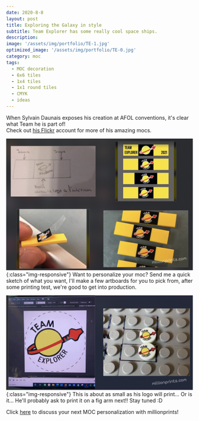 ```yaml
---
date: 2020-8-8
layout: post
title: Exploring the Galaxy in style
subtitle: Team Explorer has some really cool space ships.   
description: 
image: '/assets/img/portfolio/TE-1.jpg'
optimized_image: '/assets/img/portfolio/TE-0.jpg'
category: moc
tags:
  - MOC decoration
  - 6x6 tiles
  - 1x4 tiles
  - 1x1 round tiles
  - CMYK
  - ideas
---
```


When Sylvain Daunais exposes his creation at AFOL conventions, it's clear what Team he is part of!  
Check out [his Flickr]( https://www.flickr.com/photos/140436628@N05) account for more of his amazing mocs.

![other view](/assets/img/portfolio/TE-2.jpg){:class="img-responsive"}
Want to personalize your moc?  Send me a quick sketch of what you want, I'll make a few artboards for you to pick from, after some printing test, we're good to get into production. 


![other view](/assets/img/portfolio/TE-3.jpg){:class="img-responsive"}
This is about as small as his logo will print... Or is it... He'll probably ask to print it on a fig arm next!!  Stay tuned :D 


Click [here](https://millionprints.com/contact/) to discuss your next MOC personalization with millionprints!